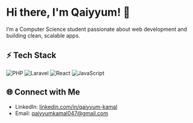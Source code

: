 # Hi there, I'm Qaiyyum! 👋  

I’m a Computer Science student passionate about web development and building clean, scalable apps.  

## ⚡ Tech Stack  
![PHP](https://img.shields.io/badge/PHP-%23777BB4.svg?style=flat&logo=php&logoColor=white)
![Laravel](https://img.shields.io/badge/Laravel-%23FF2D20.svg?style=flat&logo=laravel&logoColor=white)
![React](https://img.shields.io/badge/React-%2361dafb.svg?style=flat&logo=react&logoColor=black)
![JavaScript](https://img.shields.io/badge/JavaScript-%23f7df1c.svg?style=flat&logo=javascript&logoColor=black)

## 🌐 Connect with Me  
- LinkedIn: [linkedin.com/in/qaiyyum-kamal](https://www.linkedin.com/in/qaiyyum-kamal)  
- Email: [qaiyyumkamal047@gmail.com](mailto:qaiyyumkamal047@gmail.com)  
